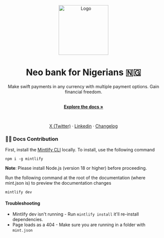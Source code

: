 <div align="center">
  <a href="https://swervpay.co" target="_blank">
  <picture>
    <source media="(prefers-color-scheme: dark)" srcset="https://avatars.githubusercontent.com/u/108650375?s=200&v=4">
    <img src="https://avatars.githubusercontent.com/u/108650375?s=200&v=4" width="160" alt="Logo"/>
  </picture>
  </a>
</div>

<h1 align="center">Neo bank for Nigerians 🇳🇬</h1>

<div align="center">
Make swift payments in any currency with multiple payment options. Gain financial freedom.
</div>

  <p align="center">
    <br />
    <a href="https://docs.swervpay.co" rel="dofollow"><strong>Explore the docs »</strong></a>
    <br />
 </p>

  <br/>
  
  <p align="center">  
    <a href="https://twitter.com/swyftpay_io">X (Twitter)</a>
    ·
    <a href="https://www.linkedin.com/company/swervltd">Linkedin</a>
    ·
    <a href="https://docs.swervpay.co/changelog">Changelog</a>
  </p>

### 👩‍💻 Docs Contribution

First, install the [Mintlify CLI](https://www.npmjs.com/package/mintlify) locally. To install, use the following command

```
npm i -g mintlify
```

**Note**: Please install Node.js (version 18 or higher) before proceeding.

Run the following command at the root of the documentation (where mint.json is) to preview the documentation changes

```
mintlify dev
```

#### Troubleshooting

- Mintlify dev isn't running - Run `mintlify install` it'll re-install dependencies.
- Page loads as a 404 - Make sure you are running in a folder with `mint.json`
